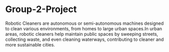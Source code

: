 # Group-2-Project
Robotic Cleaners are autonomous or semi-autonomous machines designed to clean various environments, from homes to large urban spaces.In urban areas, robotic cleaners help maintain public spaces by sweeping streets, collecting waste, and even cleaning waterways, contributing to cleaner and more sustainable cities.
